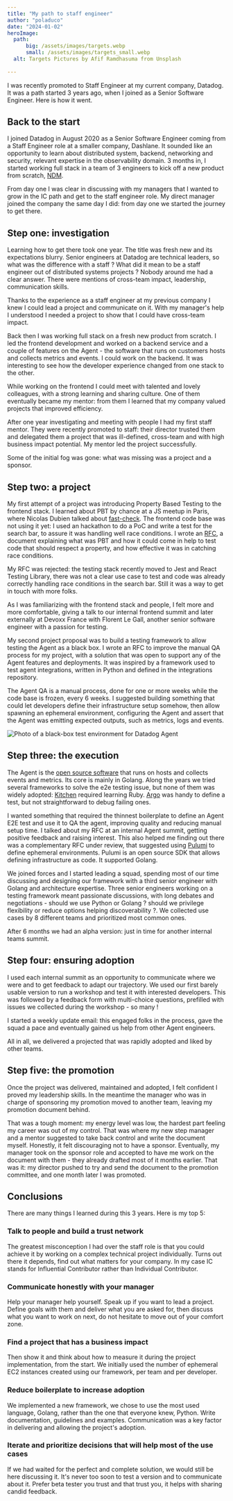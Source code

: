 ```yaml
---
title: "My path to staff engineer"
author: "poladuco"
date: "2024-01-02"
heroImage: 
  path: 
      big: /assets/images/targets.webp
      small: /assets/images/targets_small.webp
  alt: Targets Pictures by Afif Ramdhasuma from Unsplash
  
---
```


I was recently promoted to Staff Engineer at my current company, Datadog. It was a path started 3 years ago, when I joined as a Senior Software Engineer. Here is how it went.

## Back to the start

I joined Datadog in August 2020 as a Senior Software Engineer coming from a Staff Engineer role at a smaller company, Dashlane. It sounded like an opportunity to learn about distributed system, backend, networking and security, relevant expertise in the observability domain. 3 months in, I started working full stack in a team of 3 engineers to kick off a new product from scratch, [NDM](https://www.datadoghq.com/product/network-monitoring/network-device-monitoring/).

From day one I was clear in discussing with my managers that I wanted to grow in the IC path and get to the staff engineer role. My direct manager joined the company the same day I did: from day one we started the journey to get there.

## Step one: investigation

Learning how to get there took one year. The title was fresh new and its expectations blurry. Senior engineers at Datadog are technical leaders, so what was the difference with a staff ? What did it mean to be a staff engineer out of distributed systems projects ? Nobody around me had a clear answer. There were mentions of cross-team impact, leadership, communication skills.

Thanks to the experience as a staff engineer at my previous company I knew I could lead a project and communicate on it. With my manager's help I understood I needed a project to show that I could have cross-team impact.

Back then I was working full stack on a fresh new product from scratch. I led the frontend development and worked on a backend service and a couple of features on the Agent - the software that runs on customers hosts and collects metrics and events. I could work on the backend. It was interesting to see how the developer experience changed from one stack to the other.

While working on the frontend I could meet with talented and lovely colleagues, with a strong learning and sharing culture. One of them eventually became my mentor: from them I learned that my company valued projects that improved efficiency.

After one year investigating and meeting with people I had my first staff mentor. They were recently promoted to staff: their director trusted them and delegated them a project that was ill-defined, cross-team and with high business impact potential. My mentor led the project successfully.

Some of the initial fog was gone: what was missing was a project and a sponsor.

## Step two: a project

My first attempt of a project was introducing Property Based Testing to the frontend stack. I learned about PBT by chance at a JS meetup in Paris, where Nicolas Dubien talked about [fast-check](https://github.com/dubzzz/fast-check). The frontend code base was not using it yet: I used an hackathon to do a PoC and write a test for the search bar, to assure it was handling well race conditions. I wrote an [RFC](https://en.wikipedia.org/wiki/Request_for_Comments), a document explaining what was PBT and how it could come in help to test code that should respect a property, and how effective it was in catching race conditions.

My RFC was rejected: the testing stack recently moved to Jest and React Testing Library, there was not a clear use case to test and code was already correctly handling race conditions in the search bar. Still it was a way to get in touch with more folks.

As I was familiarizing with the frontend stack and people, I felt more and more comfortable, giving a talk to our internal frontend summit and later externally at Devoxx France with Florent Le Gall, another senior software engineer with a passion for testing.

My second project proposal was to build a testing framework to allow testing the Agent as a black box. I wrote an RFC to improve the manual QA process for my project, with a solution that was open to support any of the Agent features and deployments. It was inspired by a framework used to test agent integrations, written in Python and defined in the integrations repository.

The Agent QA is a manual process, done for one or more weeks while the code base is frozen, every 6 weeks. I suggested building something that could let developers define their infrastructure setup somehow, then allow spawning an ephemeral environment, configuring the Agent and assert that the Agent was emitting expected outputs, such as metrics, logs and events.

![Photo of a black-box test environment for Datadog Agent](/assets/images/black_box.webp)

## Step three: the execution

The Agent is the [open source software](https://github.com/DataDog/datadog-agent/) that runs on hosts and collects events and metrics. Its core is mainly in Golang. Along the years we tried several frameworks to solve the e2e testing issue, but none of them was widely adopted: [Kitchen](https://kitchen.ci/) required learning Ruby. [Argo](https://argo-cd.readthedocs.io/en/stable/) was handy to define a test, but not straightforward to debug failing ones.

I wanted something that required the thinnest boilerplate to define an Agent E2E test and use it to QA the agent, improving quality and reducing manual setup time. I talked about my RFC at an internal Agent summit, getting positive feedback and raising interest. This also helped me finding out there was a complementary RFC under review, that suggested using [Pulumi](https://www.pulumi.com/) to define ephemeral environments. Pulumi is an open source SDK that allows defining infrastructure as code. It supported Golang.

We joined forces and I started leading a squad, spending most of our time discussing and designing our framework with a third senior engineer with Golang and architecture expertise. Three senior engineers working on a testing framework meant passionate discussions, with long debates and negotiations - should we use Python or Golang ? should we privilege flexibility or reduce options helping discoverability ?. We collected use cases by 8 different teams and prioritized most common ones.

After 6 months we had an alpha version: just in time for another internal teams summit.

## Step four: ensuring adoption

I used each internal summit as an opportunity to communicate where we were and to get feedback to adapt our trajectory. We used our first barely usable version to run a workshop and test it with interested developers. This was followed by a feedback form with multi-choice questions, prefilled with issues we collected during the workshop - so many !

I started a weekly update email: this engaged folks in the process, gave the squad a pace and eventually gained us help from other Agent engineers.

All in all, we delivered a projected that was rapidly adopted and liked by other teams.

## Step five: the promotion

Once the project was delivered, maintained and adopted, I felt confident I proved my leadership skills. In the meantime the manager who was in charge of sponsoring my promotion moved to another team, leaving my promotion document behind.

That was a tough moment: my energy level was low, the hardest part feeling my career was out of my control. That was where my new step manager and a mentor suggested to take back control and write the document myself. Honestly, it felt discouraging not to have a sponsor. Eventually, my manager took on the sponsor role and accepted to have me work on the document with them - they already drafted most of it months earlier. That was it: my director pushed to try and send the document to the promotion committee, and one month later I was promoted.

## Conclusions

There are many things I learned during this 3 years. Here is my top 5:

### Talk to people and build a trust network

The greatest misconception I had over the staff role is that you could achieve it by working on a complex technical project individually. Turns out there it depends, find out what matters for your company. In my case IC stands for Influential Contributor rather than Individual Contributor.

### Communicate honestly with your manager

Help your manager help yourself. Speak up if you want to lead a project. Define goals with them and deliver what you are asked for, then discuss what you want to work on next, do not hesitate to move out of your comfort zone.

### Find a project that has a business impact

Then show it and think about how to measure it during the project implementation, from the start. We initially  used the number of ephemeral EC2 instances created using our framework, per team and per developer.

### Reduce boilerplate to increase adoption

We implemented a new framework, we chose to use the most used language, Golang, rather than the one that everyone knew, Python. Write documentation, guidelines and examples. Communication was a key factor in delivering and allowing the project's adoption.

### Iterate and prioritize decisions that will help most of the use cases

If we had waited for the perfect and complete solution, we would still be here discussing it. It's never too soon to test a version and to communicate about it. Prefer beta tester you trust and that trust you, it helps with sharing candid feedback.
